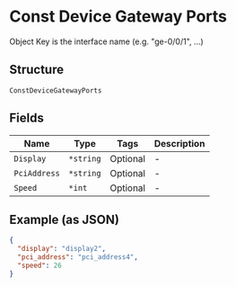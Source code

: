 
# Const Device Gateway Ports

Object Key is the interface name (e.g. "ge-0/0/1", ...)

## Structure

`ConstDeviceGatewayPorts`

## Fields

| Name | Type | Tags | Description |
|  --- | --- | --- | --- |
| `Display` | `*string` | Optional | - |
| `PciAddress` | `*string` | Optional | - |
| `Speed` | `*int` | Optional | - |

## Example (as JSON)

```json
{
  "display": "display2",
  "pci_address": "pci_address4",
  "speed": 26
}
```

